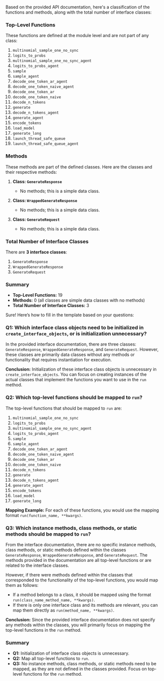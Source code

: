 Based on the provided API documentation, here's a classification of the functions and methods, along with the total number of interface classes:

### Top-Level Functions
These functions are defined at the module level and are not part of any class:
1. `multinomial_sample_one_no_sync`
2. `logits_to_probs`
3. `multinomial_sample_one_no_sync_agent`
4. `logits_to_probs_agent`
5. `sample`
6. `sample_agent`
7. `decode_one_token_ar_agent`
8. `decode_one_token_naive_agent`
9. `decode_one_token_ar`
10. `decode_one_token_naive`
11. `decode_n_tokens`
12. `generate`
13. `decode_n_tokens_agent`
14. `generate_agent`
15. `encode_tokens`
16. `load_model`
17. `generate_long`
18. `launch_thread_safe_queue`
19. `launch_thread_safe_queue_agent`

### Methods
These methods are part of the defined classes. Here are the classes and their respective methods:

1. **Class: `GenerateResponse`**
   - No methods; this is a simple data class.

2. **Class: `WrappedGenerateResponse`**
   - No methods; this is a simple data class.

3. **Class: `GenerateRequest`**
   - No methods; this is a simple data class.

### Total Number of Interface Classes
There are **3 interface classes**:
1. `GenerateResponse`
2. `WrappedGenerateResponse`
3. `GenerateRequest`

### Summary
- **Top-Level Functions:** 19
- **Methods:** 0 (all classes are simple data classes with no methods)
- **Total Number of Interface Classes:** 3

Sure! Here’s how to fill in the template based on your questions:

### Q1: Which interface class objects need to be initialized in `create_interface_objects`, or is initialization unnecessary?
In the provided interface documentation, there are three classes: `GenerateResponse`, `WrappedGenerateResponse`, and `GenerateRequest`. However, these classes are primarily data classes without any methods or functionality that requires instantiation for execution. 

**Conclusion:** Initialization of these interface class objects is unnecessary in `create_interface_objects`. You can focus on creating instances of the actual classes that implement the functions you want to use in the `run` method.

### Q2: Which top-level functions should be mapped to `run`?
The top-level functions that should be mapped to `run` are:
1. `multinomial_sample_one_no_sync`
2. `logits_to_probs`
3. `multinomial_sample_one_no_sync_agent`
4. `logits_to_probs_agent`
5. `sample`
6. `sample_agent`
7. `decode_one_token_ar_agent`
8. `decode_one_token_naive_agent`
9. `decode_one_token_ar`
10. `decode_one_token_naive`
11. `decode_n_tokens`
12. `generate`
13. `decode_n_tokens_agent`
14. `generate_agent`
15. `encode_tokens`
16. `load_model`
17. `generate_long`

**Mapping Example:** For each of these functions, you would use the mapping format `run(function_name, **kwargs)`.

### Q3: Which instance methods, class methods, or static methods should be mapped to `run`?
From the interface documentation, there are no specific instance methods, class methods, or static methods defined within the classes `GenerateResponse`, `WrappedGenerateResponse`, and `GenerateRequest`. The methods provided in the documentation are all top-level functions or are related to the interface classes.

However, if there were methods defined within the classes that corresponded to the functionality of the top-level functions, you would map them as follows:
- If a method belongs to a class, it should be mapped using the format `run(class_name_method_name, **kwargs)`.
- If there is only one interface class and its methods are relevant, you can map them directly as `run(method_name, **kwargs)`.

**Conclusion:** Since the provided interface documentation does not specify any methods within the classes, you will primarily focus on mapping the top-level functions in the `run` method. 

### Summary
- **Q1:** Initialization of interface class objects is unnecessary.
- **Q2:** Map all top-level functions to `run`.
- **Q3:** No instance methods, class methods, or static methods need to be mapped, as they are not defined in the classes provided. Focus on top-level functions for the `run` method.